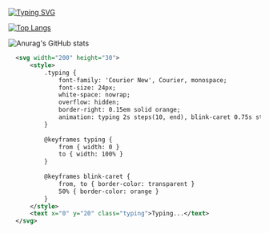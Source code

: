 [![Typing SVG](https://readme-typing-svg.herokuapp.com?weight=600&duration=2500&color=06d6a0&repeat=false&random=false&width=435&lines=Hi%2C+I'm+Vlad;I'm+FrontEnd+Developer)](https://git.io/typing-svg)


[![Top Langs](https://github-readme-stats.vercel.app/api/top-langs/?username=ywur7t&theme=aura)](https://github.com/anuraghazra/github-readme-stats)

![Anurag's GitHub stats](https://github-readme-stats.vercel.app/api?username=ywur7t&show_icons=true&theme=gotham)


```svg
  <svg width="200" height="30">
      <style>
          .typing {
              font-family: 'Courier New', Courier, monospace;
              font-size: 24px;
              white-space: nowrap;
              overflow: hidden;
              border-right: 0.15em solid orange;
              animation: typing 2s steps(10, end), blink-caret 0.75s step-end infinite;
          }
  
          @keyframes typing {
              from { width: 0 }
              to { width: 100% }
          }
  
          @keyframes blink-caret {
              from, to { border-color: transparent }
              50% { border-color: orange }
          }
      </style>
      <text x="0" y="20" class="typing">Typing...</text>
  </svg>
```
